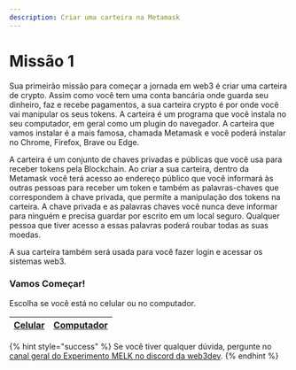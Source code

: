 ```yaml
---
description: Criar uma carteira na Metamask
---
```


# Missão 1

Sua primeirão missão para começar a jornada em web3 é criar uma carteira de crypto. Assim como você tem uma conta bancária onde guarda seu dinheiro, faz e recebe pagamentos, a sua carteira crypto é por onde você vai manipular os seus tokens. A carteira é um programa que você instala no seu computador, em geral como um plugin do navegador. A carteira que vamos instalar é a mais famosa, chamada Metamask e você poderá instalar no Chrome, Firefox, Brave ou Edge.

A carteira é um conjunto de chaves privadas e públicas que você usa para receber tokens pela Blockchain. Ao criar a sua carteira, dentro da Metamask você terá acesso ao endereço público que você informará às outras pessoas para receber um token e também as palavras-chaves que correspondem à chave privada, que permite a manipulação dos tokens na carteira. A chave privada e as palavras chaves você nunca deve informar para ninguém e precisa guardar por escrito em um local seguro. Qualquer pessoa que tiver acesso a essas palavras poderá roubar todas as suas moedas.

A sua carteira também será usada para você fazer login e acessar os sistemas web3.

### Vamos Começar!

Escolha se você está no celular ou no computador.

| [Celular](instalar-uma-carteira-no-celular.md) | [Computador](instalar-uma-carteira-no-computador.md) |
| ---------------------------------------------- | ---------------------------------------------------- |

{% hint style="success" %}
Se você tiver qualquer dúvida, pergunte no [canal geral do Experimento MELK no discord da web3dev](https://discord.gg/w8smrfEpN4).
{% endhint %}



